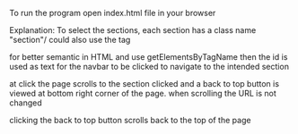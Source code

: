 To run the program open index.html file in your browser

Explanation:
To select the sections, each section has a class name "section"/ could also use the tag <section> for better semantic in HTML and use getElementsByTagName
then the id is used as text for the navbar to be clicked to navigate to the intended section

at click the page scrolls to the section clicked and a back to top button is viewed at bottom right corner of the page.
when scrolling the URL is not changed 

clicking the back to top button scrolls back to the top of the page

